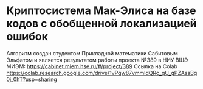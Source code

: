 # Криптосистема Мак-Элиса на базе кодов с обобщенной локализацией ошибок 
Алгоритм создан студентом Прикладной математики Сабитовым Эльфатом и является результатом работы проекта №389 в НИУ ВШЭ МИЭМ: https://cabinet.miem.hse.ru/#/project/389 
Ссылка на Colab https://colab.research.google.com/drive/1vPqw87vmmldQRc_qU_gPZAssBg0j_0hT?usp=sharing
